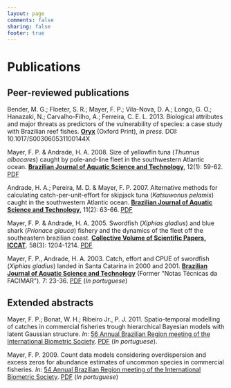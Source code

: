 ```yaml
---
layout: page
comments: false
sharing: false
footer: true
---
```


# Publications

## Peer-reviewed publications

Bender, M. G.; Floeter, S. R.; Mayer, F. P.; Vila-Nova, D. A.; Longo, G. O.; Hanazaki, N.; Carvalho-Filho, A.; Ferreira, C. E. L. 2013. Biological attributes and major threats as predictors of the vulnerability of species: a case study with Brazilian reef fishes. **[Oryx][]** (Oxford Print), *in press*. DOI: 10.1017/S003060531100144X

Mayer, F. P. & Andrade, H. A. 2008. Size of yellowfin tuna (*Thunnus albacares*) caught by pole-and-line fleet in the southwestern Atlantic ocean. **[Brazilian Journal of Aquatic Science and Technology][BJAST]**, 12(1): 59-62. [PDF][BJAST1]

Andrade, H. A.; Pereira, M. D. & Mayer, F. P. 2007. Alternative methods for calculating catch-per-unit-effort for skipjack tuna (*Katsuwonus pelamis*) caught in the southwestern Atlantic ocean. **[Brazilian Journal of Aquatic Science and Technology][BJAST]**, 11(2): 63-66. [PDF][BJAST2]

Mayer, F. P. & Andrade, H. A. 2005. Swordfish (*Xiphias gladius*) and blue shark (*Prionace glauca*) fishery and the dynamics of the fleet off the southeastern brazilian coast. **[Collective Volume of Scientific Papers, ICCAT][CVSP]**. 58(3): 1204-1214. [PDF][ICCAT1]

Mayer, F. P., Andrade, H. A. 2003. Catch, effort and CPUE of swordfish (*Xiphias gladius*) landed in Santa Catarina in 2000 and 2001. **[Brazilian Journal of Aquatic Science and Technology][BJAST]** (Former "Notas Técnicas da FACIMAR"). 7: 23-36. [PDF][BJAST3] (*In portuguese*)

## Extended abstracts

Mayer, F. P.; Bonat, W. H.; Ribeiro Jr., P. J. 2011. Spatio-temporal modelling of catches in commercial fisheries trough hierarchical Bayesian models with latent Gaussian structure. *In*: [56 Annual Brazilian Region meeting of the International Biometric Society][RBRAS56]. [PDF][RBRAS1] (*In portuguese*).

Mayer, F. P. 2009. Count data models considering overdispersion and excess zeros for abundance estimates of uncommon species in commercial fisheries. *In*: [54 Annual Brazilian Region meeting of the International Biometric Society][RBRAS54]. [PDF][RBRAS2] (*In portuguese*)

[Oryx]: http://journals.cambridge.org/action/displayJournal?jid=ORX
[BJAST]: http://www.univali.br/bjast
[BJAST1]: http://www6.univali.br/seer/index.php/bjast/article/viewFile/288/250
[BJAST2]: http://www6.univali.br/seer/index.php/bjast/article/viewFile/39/35
[BJAST3]: https://www6.univali.br/seer/index.php/bjast/article/view/2544/1757
[CVSP]: http://www.iccat.int/en/pubs_CVSP.htm
[ICCAT1]: http://www.iccat.int/Documents/CVSP/CV058_2005/no_3%5CCV058031204.pdf
[RBRAS56]: http://www.rbras.org.br/rbras56/
[RBRAS54]: http://www.rbras.org.br/rbras54/
[RBRAS1]: ./Mayer_et_al_RBRAS_2011.pdf
[RBRAS2]: ./Mayer_RBRAS_2009.pdf